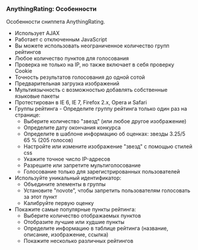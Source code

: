 
<meta http-equiv="Content-Type" content="text/html; charset=utf-8">
<h3>AnythingRating: Особенности </h3> 
Особенности сниппета AnythingRating.	
<br>
<ul>
	<li>Использует AJAX</li>
	<li>Работает с отключенным JavaScript</li>
	<li>Вы можете использовать неограниченное количество групп рейтингов</li>
	<li>Любое количество пунктов для голосования</li>
	<li>Проверка не только на IP, но также включает в себя проверку Cookie</li>
	<li>Точность результатов голосования до одной сотой</li>
	<li>Предварительная загрузка изображений</li>
	<li>Мультиязычность с возможностью добавлять собственные языковые пакеты</li>
	<li>Протестирован в IE 6, IE 7, Firefox 2.x, Opera и Safari</li>
	<li>Группы рейтинга - Определите группу рейтинга только один раз на странице:
		<ul>
			<li>Выберите количество "звезд" (или любое другое изображение)</li>
			<li>Определите дату окончания конкурса</li>
			<li>Определите в шаблоне информацию об оценках: звезды 3.25/5 65 % (205 голосов)</li>
			<li>Настройте или измените изображение "звезд" с помощью стилей css</li>
			<li>Укажите точное число IP-адресов </li>
			<li>Разрешите или запретите мультиголосование</li>
			<li>Голосование только для зарегистрированных пользователей</li>
		</ul>
	</li>
	<li>Используйте уникальный идентификатор:
		<ul>
			<li>Объедините элементы в группы</li>
			<li>Установите "novote", чтобы запретить пользователям голосовать за этот пункт</li>
			<li>Калибруйте первую оценку</li>
		</ul>
	</li>
	<li>Покажите самые популярные пункты рейтинга:
		<ul>
			<li>Выберите количество отображаемых пунктов</li>
			<li>Отобразите лучшие или худшие пункты</li>
			<li>Определите информацию в таблице рейтинга (название, описание, изображение, ссылка)</li>
			<li>Покажите несколько различных рейтингов</li>
		</ul>
	</li>
</ul>